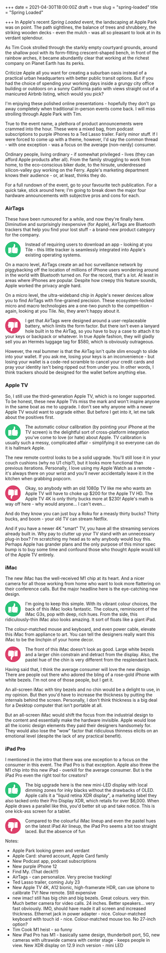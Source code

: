 +++
date = 2021-04-30T18:00:00Z
draft = true
slug = "spring-loaded"
title = "Spring Loaded"

+++
In Apple's recent _Spring Loaded_ event, the landscaping at Apple Park was on point. The path sightlines, the balance of trees and shrubbery, the striking wooden decks - even the mulch - was all so pleasant to look at in its verdant splendour.

As Tim Cook strolled through the starkly empty courtyard grounds, around the shallow pool with its form-fitting crescent-shaped bench, in front of the rainbow arches, it became abundantly clear that working at the richest company on Planet Earth has its perks.

Criticize Apple all you want for creating a suburban oasis instead of a practical urban headquarters with better public transit options. But if you had the choice of spending your working days inside a grungy city office building or outdoors on a sunny California patio with views straight out of a manicured Airbnb listing, which would you pick?

I'm enjoying these polished online presentations - hopefully they don't go away completely when traditional in-person events come back. I will miss strolling through Apple Park with Tim.

True to the event name, a plethora of product announcements were crammed into the hour. These were a mixed bag, from podcast subscriptions to purple iPhones to a Ted Lasso trailer. Fairly minor stuff. If I were forced to come up with a theme, however, I'd say the common thread - with one exception - was a focus on the average (non-nerdy) consumer.

<!--more-->

Ordinary people, living ordinary - if somewhat privileged - lives (they can afford Apple products after all).  From the family struggling to work from home, to the eco-conscious biker dude, to the hirsute, underdressed silicon-valley guy working on the Ferry. Apple's marketing department knows their audience - or, at least, thinks they do.

For a full rundown of the event, go to your favourite tech publication. For a quick take, stick around here; I'm going to break down the major four hardware announcements with subjective pros and cons for each.

### AirTags

These have been rumoured for a while, and now they're finally here. Diminutive and surprisingly inexpensive (for Apple), AirTags are Bluetooth trackers that help you find your lost stuff - a brand-new product category for the company.

<img src="/images/thumbs_up.png" align="left"> Instead of requiring users to download an app - looking at you Tile - this little tracker is seamlessly integrated into Apple's existing operating systems.

On a macro level, AirTags create an ad hoc surveillance network by piggybacking off the location of millions of iPhone users wondering around in the world with Bluetooth turned on. For the record, that's a lot. At least in areas where iPhones are popular. Despite how creepy this feature sounds, Apple worked the privacy angle hard.

On a micro level, the ultra-wideband chip in Apple's newer devices allow you to find AirTags with fine-grained precision. These ecosystem-locked micro and macro technologies are a one-two punch to the competition - again, looking at you Tile. No, they aren't happy about it.

<img src="/images/thumbs_down.png" align="left"> I get that AirTags were designed around a user-replaceable battery, which limits the form factor. But there isn't even a lanyard hole built in to the AirTag, so you have to buy a case to attach it to your keys or backpack or whatever. In true Apple fashion, they will gladly sell you an Hermès luggage tag for $580, which is obviously outrageous.

However, the real bummer is that the AirTag isn't quite slim enough to slide into your wallet. If you ask me, losing your keys is an inconvenience - but losing your wallet is a code-red scramble to cancel your credit cards and pray your identity isn't being ripped out from under you. In other words, I think trackers should be designed for the wallet before anything else.

### Apple TV

So, I still use the third-generation Apple TV, which is no longer supported. To be honest, these new Apple TVs miss the mark and won't inspire anyone in the same boat as me to upgrade. I don't see why anyone with a newer Apple TV would want to upgrade either. But before I get into it, let me talk about the positives first.

<img src="/images/thumbs_up.png" align="left"> The automatic colour calibration (by pointing your iPhone at the TV screen) is the delightful sort of cross-platform integration you've come to love (or hate) about Apple. TV calibration is usually such a messy, complicated affair - simplifying it so everyone can do it is hallmark Apple.

The new remote control looks to be a solid upgrade. You'll still lose it in your couch cushions (why no U1 chip?), but it looks more functional than previous iterations. Personally, I love using my Apple Watch as a remote - it's always there on your wrist and you'll never accidentally leave it in the kitchen when grabbing popcorn.

<img src="/images/thumbs_down.png" align="left"> Okay, so anybody with an old 1080p TV like me who wants an Apple TV will have to choke up $200 for the Apple TV HD. The Apple TV 4K is only thirty bucks more at $230! Apple's math is way off here - why would anyone... I can't even...

And do they know you can just buy a Roku for a measly thirty bucks? Thirty bucks, and boom - your old TV can stream Netflix.

And if you have a newer 4K "smart" TV, you have all the streaming services already built in. Why pay to clutter up your TV stand with an unnecessary plug-in box? I'm scratching my head as to why anybody would buy this. Perhaps Apple has grander plans and the only purpose of this minor spec bump is to buy some time and confound those who thought Apple would kill of the Apple TV entirely.

### iMac

The new iMac has the well-received M1 chip at its heart. And a nicer camera for all those working from home who want to look more flattering on their conference calls. But the major headline here is the eye-catching new design.

<img src="/images/thumbs_up.png" align="left"> I'm going to keep this simple. With its vibrant colour choices, the back of this iMac looks fantastic. The colours, reminiscent of the iMac G3s, pop with deep, rich hues. From the side, this ridiculously-thin iMac also looks amazing. It sort of floats like a giant iPad.

The colour-matched mouse and keyboard, and even power cable, elevate this iMac from appliance to art. You can tell the designers really want this iMac to be the linchpin of your home decor.

<img src="/images/thumbs_down.png" align="left"> The front of this iMac doesn't look as good. Large white bezels and a larger chin constrain and detract from the display. Also, the pastel hue of the chin is very different from the resplendant back.

Having said that, I think the average consumer will love the new design. There are people out there who adored the bling of a rose-gold iPhone with white bezels. I'm not one of those people, but I get it.

An all-screen iMac with tiny bezels and no chin would be a delight to use, in my opinion. But then you'd have to increase the thickness by putting the internals behind the screen. Personally, I don't think thickness is a big deal for a Desktop computer that isn't portable at all.

But an all-screen iMac would shift the focus from the industrial design to the content and essentially make the hardware invisible. Apple would lose all the iconic design elements they paid their designers handsomely for. They would also lose the "wow" factor that ridiculous thinness elicits on an emotional level (despite the lack of any practical benefit).

### iPad Pro

I mentioned in the intro that there was one exception to a focus on the consumer in this event. The iPad Pro is that exception. Apple also threw the M1 chip into this new iPad - overkill for the average consumer. But is the iPad Pro even the right tool for creators?

<img src="/images/thumbs_up.png" align="left"> The big upgrade here is the new mini-LED display with local dimming zones for inky blacks without the drawbacks of OLED. Apple calls it a "liquid retina XDR display", a marketing label they also tacked onto their Pro Display XDR, which retails for over $6,000. When Apple draws a parallel like this, you'd better sit up and take notice. This is one kick-ass screen for a tablet.

<img src="/images/thumbs_down.png" align="left"> Compared to the colourful iMac lineup and even the pastel hues on the latest iPad Air lineup, the iPad Pro seems a bit too straight laced. But the absence of fun

Notes:

* Apple Park looking green and verdant
* Apple Card: shared account, Apple Card family
* New Podcast app, podcast subscriptions
* New purple iPhone 12
* Find My. (That deck!!!)
* AirTags - can personalize. Very precise tracking!
* Ted Lasso trailer, coming July 23
* New Apple TV 4K, A12 bionic, high-framerate HDR, can use iphone to calibrate TV! New remote. Still expensive
* new imac! still has big chin and big bezels. Great colours. very thin. Much better camera for video calls. 24 inches. Better speakers… very fast obviously. IMO, should have made it all screen and increased thickness. Ethernet jack in power adapter - nice. Colour-matched keyboard with touch id - nice. Colour-matched mouse too. No 27-inch option?
* Tim Cook M1 heist - so funny
* New iPad Pro has M1 - basically same design, thunderbolt port, 5G, new cameras with ultrawide camera with center stage - keeps people in view. New XDR display on 12.9 inch version - mini LED